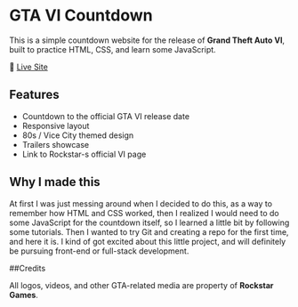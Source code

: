 # GTA VI Countdown
This is a simple countdown website for the release of **Grand Theft Auto VI**, built to practice HTML, CSS, and learn some JavaScript.

🚀 [Live Site](https://duasilva.github.io/gta-vi-countdown/)

## Features

- Countdown to the official GTA VI release date
- Responsive layout
- 80s / Vice City themed design
- Trailers showcase
- Link to Rockstar-s official VI page

## Why I made this

At first I was just messing around when I decided to do this, as a way to remember how HTML and CSS worked, then I realized I would need to do some JavaScript for the countdown itself, so I learned a little bit by following some tutorials. Then I wanted to try Git and creating a repo for the first time, and here it is. I kind of got excited about this little project, and will definitely be pursuing front-end or full-stack development.

##Credits

All logos, videos, and other GTA-related media are property of **Rockstar Games**.
